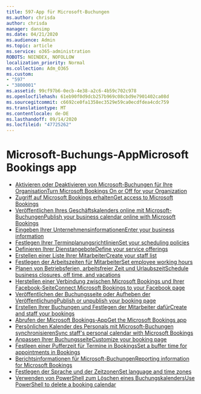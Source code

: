 ```yaml
---
title: 597-App für Microsoft-Buchungen
ms.author: chrisda
author: chrisda
manager: dansimp
ms.date: 04/21/2020
ms.audience: Admin
ms.topic: article
ms.service: o365-administration
ROBOTS: NOINDEX, NOFOLLOW
localization_priority: Normal
ms.collection: Adm_O365
ms.custom:
- "597"
- "3800001"
ms.assetid: 99cf97b6-0ecb-4e38-a2c6-4b59c702c978
ms.openlocfilehash: 61eb90f0d9dcb257b969c08cbd9e7901402ca08d
ms.sourcegitcommit: c6692ce0fa1358ec3529e59ca0ecdfdea4cdc759
ms.translationtype: MT
ms.contentlocale: de-DE
ms.lasthandoff: 09/14/2020
ms.locfileid: "47725262"
---
```

# <a name="microsoft-bookings-app"></a><span data-ttu-id="e40b4-102">Microsoft-Buchungs-App</span><span class="sxs-lookup"><span data-stu-id="e40b4-102">Microsoft Bookings app</span></span>

- [<span data-ttu-id="e40b4-103">Aktivieren oder Deaktivieren von Microsoft-Buchungen für Ihre Organisation</span><span class="sxs-lookup"><span data-stu-id="e40b4-103">Turn Microsoft Bookings On or Off for your Organization</span></span>](https://support.microsoft.com/office/c27537fa-525e-47a8-aadf-9b07ee75c227)
- [<span data-ttu-id="e40b4-104">Zugriff auf Microsoft Bookings erhalten</span><span class="sxs-lookup"><span data-stu-id="e40b4-104">Get access to Microsoft Bookings</span></span>](https://support.microsoft.com/office/5382dc07-aaa5-45c9-8767-502333b214ce)
- [<span data-ttu-id="e40b4-105">Veröffentlichen Ihres Geschäftskalenders online mit Microsoft-Buchungen</span><span class="sxs-lookup"><span data-stu-id="e40b4-105">Publish your business calendar online with Microsoft Bookings</span></span>](https://support.microsoft.com/office/47403d64-a067-4754-9ae9-00157244c27d)
- [<span data-ttu-id="e40b4-106">Eingeben Ihrer Unternehmensinformationen</span><span class="sxs-lookup"><span data-stu-id="e40b4-106">Enter your business information</span></span>](https://support.microsoft.com/office/828a17db-956a-401e-bb62-d153b6dffd53)
- [<span data-ttu-id="e40b4-107">Festlegen Ihrer Terminplanungsrichtlinien</span><span class="sxs-lookup"><span data-stu-id="e40b4-107">Set your scheduling policies</span></span>](https://support.microsoft.com/office/4b2c84ec-64d3-4027-af4c-40f69e7b37c9)
- [<span data-ttu-id="e40b4-108">Definieren Ihrer Dienstangebote</span><span class="sxs-lookup"><span data-stu-id="e40b4-108">Define your service offerings</span></span>](https://support.microsoft.com/office/4a1c391e-524f-48e0-bef8-185df3a9634b)
- [<span data-ttu-id="e40b4-109">Erstellen einer Liste Ihrer Mitarbeiter</span><span class="sxs-lookup"><span data-stu-id="e40b4-109">Create your staff list</span></span>](https://support.microsoft.com/office/298c529b-407b-4a2b-b2c5-6e77a9d1f07f)
- [<span data-ttu-id="e40b4-110">Festlegen der Arbeitszeiten für Mitarbeiter</span><span class="sxs-lookup"><span data-stu-id="e40b4-110">Set employee working hours</span></span>](https://support.microsoft.com/office/0968717e-b61f-4b06-987c-6c1464541782)
- [<span data-ttu-id="e40b4-111">Planen von Betriebsferien, arbeitsfreier Zeit und Urlaubszeit</span><span class="sxs-lookup"><span data-stu-id="e40b4-111">Schedule business closures, off time, and vacations</span></span>](https://support.microsoft.com/e3c0a4ee-e3d8-4fbe-bd8f-16d1c712d1f4)
- [<span data-ttu-id="e40b4-112">Herstellen einer Verbindung zwischen Microsoft Bookings und Ihrer Facebook-Seite</span><span class="sxs-lookup"><span data-stu-id="e40b4-112">Connect Microsoft Bookings to your Facebook page</span></span>](https://support.microsoft.com/office/858db050-3d10-4bb5-82f1-df6ebeda2685)
- [<span data-ttu-id="e40b4-113">Veröffentlichen der Buchungsseite oder Aufheben der Veröffentlichung</span><span class="sxs-lookup"><span data-stu-id="e40b4-113">Publish or unpublish your booking page</span></span>](https://support.microsoft.com/office/4fb0235c-01e7-4447-bf91-0915c21b84ad)
- [<span data-ttu-id="e40b4-114">Erstellen Ihrer Buchungen und Festlegen der Mitarbeiter dafür</span><span class="sxs-lookup"><span data-stu-id="e40b4-114">Create and staff your bookings</span></span>](https://support.microsoft.com/office/03a9acc9-f29c-456b-9fb2-0f49474b2708)
- [<span data-ttu-id="e40b4-115">Abrufen der Microsoft Bookings-App</span><span class="sxs-lookup"><span data-stu-id="e40b4-115">Get the Microsoft Bookings app</span></span>](https://support.microsoft.com/office/0968717e-b61f-4b06-987c-6c1464541782)
- [<span data-ttu-id="e40b4-116">Persönlichen Kalender des Personals mit Microsoft-Buchungen synchronisieren</span><span class="sxs-lookup"><span data-stu-id="e40b4-116">Sync staff's personal calendar with Microsoft Bookings</span></span>](https://support.microsoft.com/office/23ee9b4c-0241-40ff-b663-67a309c378f8)
- [<span data-ttu-id="e40b4-117">Anpassen Ihrer Buchungsseite</span><span class="sxs-lookup"><span data-stu-id="e40b4-117">Customize your booking page</span></span>](https://support.microsoft.com/office/116d7a84-a7a0-4911-a1e9-debb2cca7c43)
- [<span data-ttu-id="e40b4-118">Festleen einer Pufferzeit für Termine in Bookings</span><span class="sxs-lookup"><span data-stu-id="e40b4-118">Set a buffer time for appointments in Bookings</span></span>](https://support.microsoft.com/office/271f43e4-b8f7-4d63-8059-b5747679bb7e)
- [<span data-ttu-id="e40b4-119">Berichtsinformationen für Microsoft-Buchungen</span><span class="sxs-lookup"><span data-stu-id="e40b4-119">Reporting information for Microsoft Bookings</span></span>](https://support.microsoft.com/office/e150b415-d335-4818-93ac-acff4797a1b1)
- [<span data-ttu-id="e40b4-120">Festlegen der Sprache und der Zeitzonen</span><span class="sxs-lookup"><span data-stu-id="e40b4-120">Set language and time zones</span></span>](https://support.microsoft.com/office/94af3e22-aca6-4e91-8b91-1cd5a02a9ea8)
- [<span data-ttu-id="e40b4-121">Verwenden von PowerShell zum Löschen eines Buchungskalenders</span><span class="sxs-lookup"><span data-stu-id="e40b4-121">Use PowerShell to delete a booking calendar</span></span>](https://support.microsoft.com/office/8c3a913c-2247-4519-894d-b6263eeb9920)